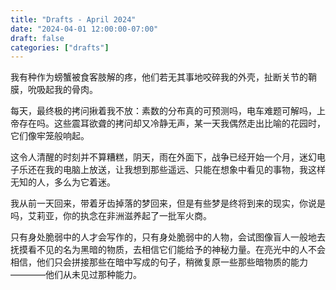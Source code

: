 ```yaml
---
title: "Drafts - April 2024"
date: "2024-04-01 12:00:00-07:00"
draft: false
categories: ["drafts"]
---
```


我有种作为螃蟹被食客肢解的疼，他们若无其事地咬碎我的外壳，扯断关节的鞘膜，吮吸起我的骨肉。

每天，最终极的拷问揪着我不放：素数的分布真的可预测吗，电车难题可解吗，上帝存在吗。这些震耳欲聋的拷问却又冷静无声，某一天我偶然走出比喻的花园时，它们像牢笼般响起。

这令人清醒的时刻并不算糟糕，阴天，雨在外面下，战争已经开始一个月，迷幻电子乐还在我的电脑上放送，让我想到那些遥远、只能在想象中看见的事物，我这样无知的人，多么为它着迷。

我从前一天回来，带着牙齿掉落的梦回来，但是有些梦是终将到来的现实，你说是吗，艾莉亚，你的执念在非洲滋养起了一批军火商。

只有身处脆弱中的人才会写作的，只有身处脆弱中的人物，会试图像盲人一般地去抚摸看不见的名为黑暗的物质，去相信它们能给予的神秘力量。在亮光中的人不会相信，他们只会拼接那些在暗中写成的句子，稍微复原一些那些暗物质的能力————他们从未见过那种能力。
